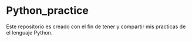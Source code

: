 # Python_practice
Este repositorio es creado con el fin de tener y compartir mis practicas de el lenguaje Python.
